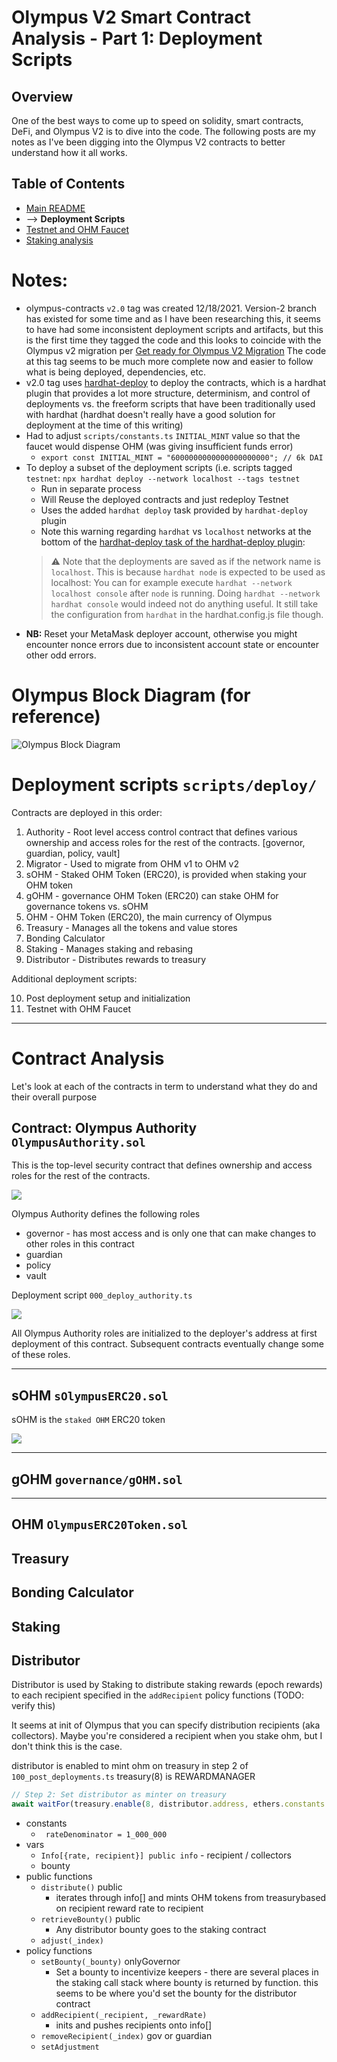 # Olympus V2 Smart Contract Analysis - Part 1: Deployment Scripts

## Overview
One of the best ways to come up to speed on solidity, smart contracts, DeFi, and Olympus V2 is to dive into the code. The following posts are my notes as I've been digging into the Olympus V2 contracts to better understand how it all works.

## Table of Contents
- [Main README](/README.md)
- --> **Deployment Scripts**
- [Testnet and OHM Faucet](ANALYSIS/olympus_v2_ohm_faucet.md)
- [Staking analysis](ANALYSIS/olympus_v2_staking.md)

# Notes:
- olympus-contracts `v2.0` tag was created 12/18/2021. Version-2 branch has existed for some time and as I have been researching this, it seems to have had some inconsistent deployment scripts and artifacts, but this is the first time they tagged the code and this looks to coincide with the Olympus v2 migration per [Get ready for Olympus V2 Migration](https://olympusdao.medium.com/get-ready-for-olympus-v2-migration-360764a61168) The code at this tag seems to be much more complete now and easier to follow what is being deployed, dependencies, etc. 
- v2.0 tag uses [hardhat-deploy](https://github.com/wighawag/hardhat-deploy/tree/master) to deploy the contracts, which is a hardhat plugin that provides a lot more structure, determinism, and control of deployments vs. the freeform scripts that have been traditionally used with hardhat (hardhat doesn't really have a good solution for deployment at the time of this writing)
- Had to adjust `scripts/constants.ts` `INITIAL_MINT` value so that the faucet would dispense OHM (was giving insufficient funds error)
  - `export const INITIAL_MINT = "6000000000000000000000"; // 6k DAI`
- To deploy a subset of the deployment scripts (i.e. scripts tagged `testnet`: `npx hardhat deploy --network localhost --tags testnet` 
  - Run in separate process
  - Will Reuse the deployed contracts and just redeploy Testnet
  - Uses the added `hardhat deploy` task provided by `hardhat-deploy` plugin
  - Note this warning regarding `hardhat` vs `localhost` networks at the bottom of the [hardhat-deploy task of the hardhat-deploy plugin](https://github.com/wighawag/hardhat-deploy/tree/master#1-hardhat-deploy):
  > :warning: Note that the deployments are saved as if the network name is `localhost`. This is because `hardhat node` is expected to be used as localhost: You can for example execute `hardhat --network localhost console` after `node` is running. Doing `hardhat --network hardhat console` would indeed not do anything useful. It still take the configuration from `hardhat` in the hardhat.config.js file though.
- **NB:** Reset your MetaMask deployer account, otherwise you might encounter nonce errors due to inconsistent account state or encounter other odd errors.

# Olympus Block Diagram (for reference)
![Olympus Block Diagram](./img/OlympusHowItAllWorks.png)


# Deployment scripts `scripts/deploy/`

Contracts are deployed in this order:

1. Authority - Root level access control contract that defines various ownership and access roles for the rest of the contracts. [governor, guardian, policy, vault]
2. Migrator - Used to migrate from OHM v1 to OHM v2
3. sOHM - Staked OHM Token (ERC20), is provided when staking your OHM token
4. gOHM - governance OHM Token (ERC20) can stake OHM for governance tokens vs. sOHM
5. OHM - OHM Token (ERC20), the main currency of Olympus
6. Treasury - Manages all the tokens and value stores
7. Bonding Calculator
8. Staking - Manages staking and rebasing
9. Distributor - Distributes rewards to treasury

Additional deployment scripts:

10. Post deployment setup and initialization
11. Testnet with OHM Faucet

---
# Contract Analysis

Let's look at each of the contracts in term to understand what they do and their overall purpose

## Contract: Olympus Authority `OlympusAuthority.sol`

This is the top-level security contract that defines ownership and access roles for the rest of the contracts. 

![](./public/img/OlympusAuthorityConstructor.png)

  Olympus Authority defines the following roles
  
  - governor - has most access and is only one that can make changes to other roles in this contract
  - guardian
  - policy
  - vault

Deployment script `000_deploy_authority.ts`

![](./img/OlympusAuthorityDeployment.png)

All Olympus Authority roles are initialized to the deployer's address at first deployment of this contract. Subsequent contracts eventually change some of these roles.

---

## sOHM `sOlympusERC20.sol`

sOHM is the `staked OHM` ERC20 token 

![](./img/StakedOHMConstructor.png)

---

## gOHM `governance/gOHM.sol`

---


## OHM `OlympusERC20Token.sol`

## Treasury

## Bonding Calculator

## Staking


## Distributor

Distributor is used by Staking to distribute staking rewards (epoch rewards) to each recipient specified in the `addRecipient` policy functions (TODO: verify this)

It seems at init of Olympus that you can specify distribution recipients (aka collectors). Maybe you're considered a recipient when you stake ohm, but I don't think this is the case. 

distributor is enabled to mint ohm on treasury in step 2 of `100_post_deployments.ts` treasury(8) is REWARDMANAGER

```ts
// Step 2: Set distributor as minter on treasury
await waitFor(treasury.enable(8, distributor.address, ethers.constants.AddressZero)); // Allows distributor to mint ohm.
```

- constants
  - ` rateDenominator = 1_000_000`
- vars
  - `Info[{rate, recipient}] public info` - recipient / collectors
  - bounty
- public functions
  - `distribute()` public
    - iterates through info[] and mints OHM tokens from treasurybased on recipient reward rate to recipient
  - `retrieveBounty()` public
    - Any distributor bounty goes to the staking contract
  - `adjust(_index)`
- policy functions
  - `setBounty(_bounty)` onlyGovernor
    - Set a bounty to incentivize keepers - there are several places in the staking call stack where bounty is returned by function. this seems to be where you'd set the bounty for the distributor contract
  - `addRecipient(_recipient, _rewardRate)`
    - inits and pushes recipients onto info[]
  - `removeRecipient(_index)` gov or guardian
  - `setAdjustment`

